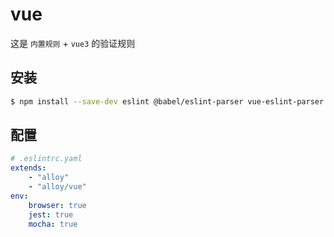 # vue

这是 `内置规则` + `vue3` 的验证规则

## 安装

```bash
$ npm install --save-dev eslint @babel/eslint-parser vue-eslint-parser eslint-plugin-vue eslint-config-alloy
```

## 配置

```yaml
# .eslintrc.yaml
extends:
    - "alloy"
    - "alloy/vue"
env:
    browser: true
    jest: true
    mocha: true
```
